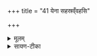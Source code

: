 +++
title = "41 येना सहस्रव्ँवहसि"

+++


<details><summary>मूलम्</summary>

येना॑ स॒हस्र॒व्ँवह॑सि॒ येना॑ग्ने सर्ववेद॒सम् ।   
तेने॒मय्ँ य॒ज्ञन्नो॑ वह देव॒यानो॒ यः [27]  उ॒त्त॒मः ।
</details>

<details><summary>सायण-टीका</summary>

हेऽग्ने देवयानो देवप्रापको यस्त्वमुत्तमः स त्वं येन व्यापारेण सहस्रं वहसि सहस्रदक्षिणाकं यज्ञं निर्वहसि, तथा येन व्यापारेण सर्ववेदसं सर्वस्वदक्षिणाकं यज्ञं वहसि, तेन व्यापारेण नोऽस्मदीयमिमं यज्ञं वह देवान्प्रापय।   देवयान इत्यादिकं यज्ञविशेषणं वाऽस्तु।   यो यज्ञो देवान्प्राप्त उत्तमो भवति तमिमं यज्ञं वहेत्यर्थः
</details>